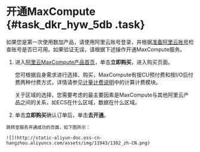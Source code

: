 # 开通MaxCompute {#task_dkr_hyw_5db .task}

如果您是第一次使用数加产品，请使用阿里云账号登录，并根据[准备阿里云账号](intl.zh-CN/准备工作/准备阿里云账号.md#)检查账号是否已可用。如果验证无误，请根据下述操作开通MaxCompute服务。

1.  进入[阿里云MaxCompute产品首页](https://www.alibabacloud.com/product/maxcompute)，单击**立即购买**，进入购买页面。 

    您可根据自身需求进行选择、购买，MaxCompute有按CU预付费和按I/O后付费两种付费方式，详情请参见[计量计费说明](../../../../intl.zh-CN/产品定价/计量计费说明.md#)中的计算计费模块。

    关于区域的选择，您需要考虑的最主要因素是MaxCompute与其他阿里云产品之间的关系，如ECS在什么区域，数据在什么区域。

2.   单击**立即购买**确认订单后，单击**去开通**。 

    跳转至服务开通成功的页面，如下图所示：

    ![](http://static-aliyun-doc.oss-cn-hangzhou.aliyuncs.com/assets/img/11943/1382_zh-CN.png)


